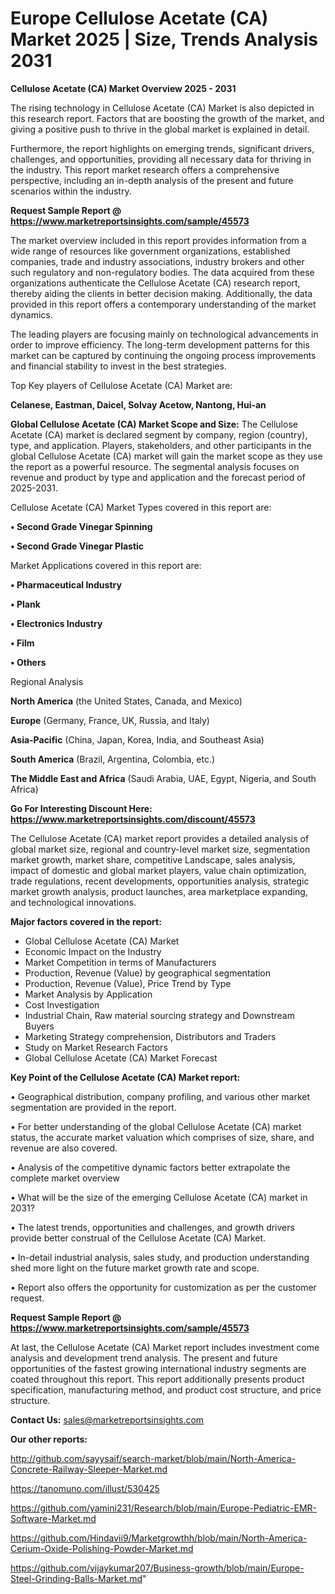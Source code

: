 # Europe Cellulose Acetate (CA) Market 2025 | Size, Trends Analysis 2031

<Strong> Cellulose Acetate (CA) Market Overview 2025 - 2031</strong>

The rising technology in Cellulose Acetate (CA) Market is also depicted in this research report. Factors that are boosting the growth of the market, and giving a positive push to thrive in the global market is explained in detail.

Furthermore, the report highlights on emerging trends, significant drivers, challenges, and opportunities, providing all necessary data for thriving in the industry. This report market research offers a comprehensive perspective, including an in-depth analysis of the present and future scenarios within the industry.

<strong>Request Sample Report @ <a href=https://www.marketreportsinsights.com/sample/45573>https://www.marketreportsinsights.com/sample/45573</a></strong>

The market overview included in this report provides information from a wide range of resources like government organizations, established companies, trade and industry associations, industry brokers and other such regulatory and non-regulatory bodies. The data acquired from these organizations authenticate the Cellulose Acetate (CA) research report, thereby aiding the clients in better decision making. Additionally, the data provided in this report offers a contemporary understanding of the market dynamics.

The leading players are focusing mainly on technological advancements in order to improve efficiency. The long-term development patterns for this market can be captured by continuing the ongoing process improvements and financial stability to invest in the best strategies.

Top Key players of Cellulose Acetate (CA) Market are:

<strong>Celanese, Eastman, Daicel, Solvay Acetow, Nantong, Hui-an</strong>

<strong><b>Global Cellulose Acetate (CA) Market Scope and Size:</b></strong>
The Cellulose Acetate (CA) market is declared segment by company, region (country), type, and application. Players, stakeholders, and other participants in the global Cellulose Acetate (CA) market will gain the market scope as they use the report as a powerful resource. The segmental analysis focuses on revenue and product by type and application and the forecast period of 2025-2031.

Cellulose Acetate (CA) Market Types covered in this report are:

<strong>•  Second Grade Vinegar Spinning

•  Second Grade Vinegar Plastic</strong>

Market Applications covered in this report are:

<strong>•  Pharmaceutical Industry

•  Plank

•  Electronics Industry

•  Film

•  Others</strong> 

Regional Analysis

<strong>North America</strong> (the United States, Canada, and Mexico)

<strong>Europe</strong> (Germany, France, UK, Russia, and Italy)

<strong>Asia-Pacific</strong> (China, Japan, Korea, India, and Southeast Asia)

<strong>South America</strong> (Brazil, Argentina, Colombia, etc.)

<strong>The Middle East and Africa</strong> (Saudi Arabia, UAE, Egypt, Nigeria, and South Africa)

<strong>Go For Interesting Discount Here: <a href=https://www.marketreportsinsights.com/discount/45573>https://www.marketreportsinsights.com/discount/45573</a></strong>

The Cellulose Acetate (CA) market report provides a detailed analysis of global market size, regional and country-level market size, segmentation market growth, market share, competitive Landscape, sales analysis, impact of domestic and global market players, value chain optimization, trade regulations, recent developments, opportunities analysis, strategic market growth analysis, product launches, area marketplace expanding, and technological innovations.

<strong><b>Major factors covered in the report:</b></strong>
<ul>
  <li>Global Cellulose Acetate (CA) Market </li>
  <li>Economic Impact on the Industry</li>
  <li>Market Competition in terms of Manufacturers</li>
  <li>Production, Revenue (Value) by geographical segmentation</li>
  <li>Production, Revenue (Value), Price Trend by Type</li>
  <li>Market Analysis by Application</li>
  <li>Cost Investigation</li>
  <li>Industrial Chain, Raw material sourcing strategy and Downstream Buyers</li>
  <li>Marketing Strategy comprehension, Distributors and Traders</li>
  <li>Study on Market Research Factors</li>
  <li>Global Cellulose Acetate (CA) Market Forecast</li>
</ul>

<strong><b>Key Point of the Cellulose Acetate (CA) Market report:</b></strong>

• Geographical distribution, company profiling, and various other market segmentation are provided in the report.

• For better understanding of the global Cellulose Acetate (CA) market status, the accurate market valuation which comprises of size, share, and revenue are also covered.

• Analysis of the competitive dynamic factors better extrapolate the complete market overview

• What will be the size of the emerging Cellulose Acetate (CA) market in 2031?

• The latest trends, opportunities and challenges, and growth drivers provide better construal of the Cellulose Acetate (CA) Market.

• In-detail industrial analysis, sales study, and production understanding shed more light on the future market growth rate and scope.

• Report also offers the opportunity for customization as per the customer request.

<strong>Request Sample Report @ <a href=https://www.marketreportsinsights.com/sample/45573>https://www.marketreportsinsights.com/sample/45573</a></strong>

At last, the Cellulose Acetate (CA) Market report includes investment come analysis and development trend analysis. The present and future opportunities of the fastest growing international industry segments are coated throughout this report. This report additionally presents product specification, manufacturing method, and product cost structure, and price structure.

<strong>Contact Us:</strong>
sales@marketreportsinsights.com

<strong>Our other reports:</strong>

<a href=http://github.com/sayysaif/search-market/blob/main/North-America-Concrete-Railway-Sleeper-Market.md>http://github.com/sayysaif/search-market/blob/main/North-America-Concrete-Railway-Sleeper-Market.md</a>

<a href=https://tanomuno.com/illust/530425>https://tanomuno.com/illust/530425</a>

<a href=https://github.com/yamini231/Research/blob/main/Europe-Pediatric-EMR-Software-Market.md>https://github.com/yamini231/Research/blob/main/Europe-Pediatric-EMR-Software-Market.md</a>

<a href=https://github.com/Hindavii9/Marketgrowthh/blob/main/North-America-Cerium-Oxide-Polishing-Powder-Market.md>https://github.com/Hindavii9/Marketgrowthh/blob/main/North-America-Cerium-Oxide-Polishing-Powder-Market.md</a>

<a href=https://github.com/vijaykumar207/Business-growth/blob/main/Europe-Steel-Grinding-Balls-Market.md>https://github.com/vijaykumar207/Business-growth/blob/main/Europe-Steel-Grinding-Balls-Market.md</a>"
